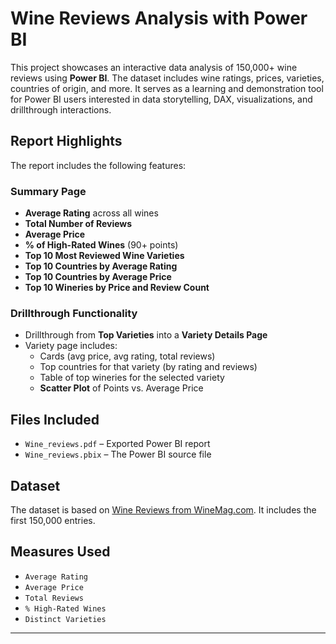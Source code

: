 # Wine Reviews Analysis with Power BI

This project showcases an interactive data analysis of 150,000+ wine reviews using **Power BI**. The dataset includes wine ratings, prices, varieties, countries of origin, and more. It serves as a learning and demonstration tool for Power BI users interested in data storytelling, DAX, visualizations, and drillthrough interactions.

## Report Highlights

The report includes the following features:

### Summary Page
- **Average Rating** across all wines
- **Total Number of Reviews**
- **Average Price**
- **% of High-Rated Wines** (90+ points)
- **Top 10 Most Reviewed Wine Varieties**
- **Top 10 Countries by Average Rating**
- **Top 10 Countries by Average Price**
- **Top 10 Wineries by Price and Review Count**

###  Drillthrough Functionality
- Drillthrough from **Top Varieties** into a **Variety Details Page**
- Variety page includes:
  - Cards (avg price, avg rating, total reviews)
  - Top countries for that variety (by rating and reviews)
  - Table of top wineries for the selected variety
  - **Scatter Plot** of Points vs. Average Price

##  Files Included
- `Wine_reviews.pdf` – Exported Power BI report 
- `Wine_reviews.pbix`  – The Power BI source file 

##  Dataset
The dataset is based on [Wine Reviews from WineMag.com](https://www.kaggle.com/zynicide/wine-reviews). It includes the first 150,000 entries.

##  Measures Used
- `Average Rating`
- `Average Price`
- `Total Reviews`
- `% High-Rated Wines`
- `Distinct Varieties`

---
